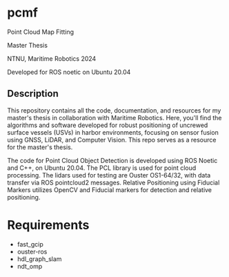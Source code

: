 # pcmf
Point Cloud Map Fitting

Master Thesis

NTNU, Maritime Robotics 2024

Developed for ROS noetic on Ubuntu 20.04

## Description
This repository contains all the code, documentation, and resources for my master's thesis in collaboration with Maritime Robotics. Here, you'll find the algorithms and software developed for robust positioning of uncrewed surface vessels (USVs) in harbor environments, focusing on sensor fusion using GNSS, LiDAR, and Computer Vision. This repo serves as a resource for the master's thesis.

The code for Point Cloud Object Detection is developed using ROS Noetic and C++, on Ubuntu 20.04. The PCL library is used for point cloud processing. The lidars used for testing are Ouster OS1-64/32, with data transfer via ROS pointcloud2 messages.
Relative Positioning using Fiducial Markers utilizes OpenCV and Fiducial markers for detection and relative positioning.

# Requirements
* fast_gcip
* ouster-ros
* hdl_graph_slam
* ndt_omp

